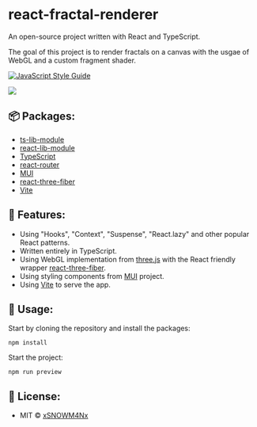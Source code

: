 # react-fractal-renderer
An open-source project written with React and TypeScript.

The goal of this project is to render fractals on a canvas with the usgae of WebGL and a custom fragment shader.

[![JavaScript Style Guide](https://img.shields.io/badge/code_style-standard-brightgreen.svg)](https://standardjs.com)

![](docs/react-fractal-renderer_preview.gif)

## 📦 Packages:
- [ts-lib-module](https://github.com/xSNOWM4Nx/ts-lib-module)
- [react-lib-module](https://github.com/xSNOWM4Nx/react-lib-module)
- [TypeScript](https://github.com/microsoft/TypeScript)
- [react-router](https://github.com/ReactTraining/react-router)
- [MUI](https://github.com/mui-org)
- [react-three-fiber](https://github.com/pmndrs/react-three-fiber)
- [Vite](https://vitejs.dev/)

## 🔮 Features:
- Using "Hooks", "Context", "Suspense", "React.lazy" and other popular React patterns.
- Written entirely in TypeScript.
- Using WebGL implementation from [three.js](https://github.com/mrdoob/three.js/) with the React friendly wrapper [react-three-fiber](https://github.com/pmndrs/react-three-fiber).
- Using styling components from [MUI](https://github.com/mui-org) project.
- Using [Vite](https://vitejs.dev/) to serve the app.

## 🔌 Usage:
Start by cloning the repository and install the packages:
```
npm install
```
Start the project:
```
npm run preview
```

## 📑 License:
- MIT © [xSNOWM4Nx](https://github.com/xSNOWM4Nx)